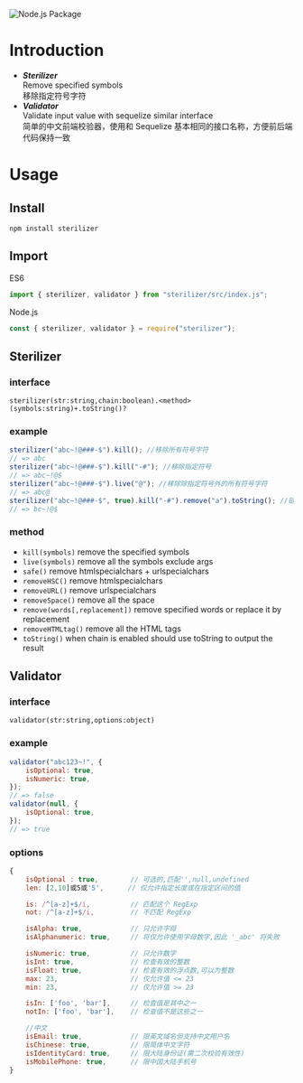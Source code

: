 ![Node.js Package](https://github.com/iRuxu/sterilizer/workflows/Node.js%20Package/badge.svg?branch=master)

# Introduction

-   **_Sterilizer_**  
    Remove specified symbols  
    移除指定符号字符
-   **_Validator_**  
    Validate input value with sequelize similar interface  
    简单的中文前端校验器，使用和 Sequelize 基本相同的接口名称，方便前后端代码保持一致

# Usage

## Install

```
npm install sterilizer
```

## Import

ES6

```javascript
import { sterilizer, validator } from "sterilizer/src/index.js";
```

Node.js

```javascript
const { sterilizer, validator } = require("sterilizer");
```

## Sterilizer

### interface

`sterilizer(str:string,chain:boolean).<method>(symbols:string)+.toString()?`

### example

```javascript
sterilizer("abc~!@###-$").kill(); //移除所有符号字符
// => abc
sterilizer("abc~!@###-$").kill("-#"); //移除指定符号
// => abc~!@$
sterilizer("abc~!@###-$").live("@"); //移除除指定符号外的所有符号字符
// => abc@
sterilizer("abc~!@###-$", true).kill("-#").remove("a").toString(); //链式调用
// => bc~!@$
```

### method

-   `kill(symbols)` remove the specified symbols
-   `live(symbols)` remove all the symbols exclude args
-   `safe()` remove htmlspecialchars + urlspecialchars
-   `removeHSC()` remove htmlspecialchars
-   `removeURL()` remove urlspecialchars
-   `removeSpace()` remove all the space
-   `remove(words[,replacement])` remove specified words or replace it by replacement
-   `removeHTMLtag()` remove all the HTML tags
-   `toString()` when chain is enabled should use toString to output the result

## Validator

### interface

`validator(str:string,options:object)`

### example

```javascript
validator("abc123~!", {
    isOptional: true,
    isNumeric: true,
});
// => false
validator(null, {
    isOptional: true,
});
// => true
```

### options

```javascript
{
    isOptional : true,        // 可选的,匹配'',null,undefined
    len: [2,10]或5或'5',      // 仅允许指定长度或在指定区间的值

    is: /^[a-z]+$/i,          // 匹配这个 RegExp
    not: /^[a-z]+$/i,         // 不匹配 RegExp

    isAlpha: true,            // 只允许字母
    isAlphanumeric: true,     // 将仅允许使用字母数字,因此 '_abc' 将失败

    isNumeric: true,          // 只允许数字
    isInt: true,              // 检查有效的整数
    isFloat: true,            // 检查有效的浮点数,可以为整数
    max: 23,                  // 仅允许值 <= 23
    min: 23,                  // 仅允许值 >= 23

    isIn: ['foo', 'bar'],     // 检查值是其中之一
    notIn: ['foo', 'bar'],    // 检查值不是这些之一

    //中文
    isEmail: true,            // 限英文域名但支持中文用户名
    isChinese: true,          // 限简体中文字符
    isIdentityCard: true,     // 限大陆身份证(需二次校验有效性)
    isMobilePhone: true,      // 限中国大陆手机号
}
```
